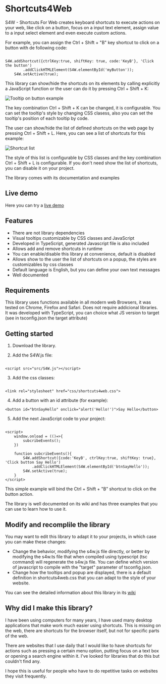 # Shortcuts4Web

S4W - Shortcuts For Web creates keyboard shortcuts to execute actions on your web, like click on a button, focus on a input text element, assign value to a input select element and even execute custom actions.

For example, you can assign the Ctrl + Shift + "B" key shortcut to click on a button with de following code:

```

S4W.addShortcut({ctrlKey:true, shiftKey: true, code:'KeyB'}, 'Click the button')
        .addClickHTMLElement(S4W.elementById('myButton'));
    S4W.setActive(true);

```

This library can show/hide the shortcuts on its elements by calling explicitly a JavaScript function or the user can do it by pressing Ctrl + Shift + K:

![Tooltip on button example](https://gitlab.com/forer/s4w_public_resources/-/raw/main/description_tooltip.png "Tooltip on button example")


The key combination Ctrl + Shift + K can be changed, it is configurable.
You can set the tooltip's style by changing CSS clasess, also you can set the tooltip's position of each tooltip by code.

The user can show/hide the list of defined shortcuts on the web page by pressing Ctrl + Shift + L.
Here, you can see a list of shortcuts for this example:

![Shortcut list](https://gitlab.com/forer/s4w_public_resources/-/raw/main/description_list.png "Shortcut list")


The style of this list is configurable by CSS classes and the key combination Ctrl + Shift + L is configurable. If you don't need show the list of shortcuts, you can disable it on your project.

The library comes with its documentation and examples

## Live demo

Here you can try a [live demo](https://forer.gitlab.io/shortcuts4weblivepreview/ "Live demo")

## Features

* There are not library dependencies
* Visual tooltips customizable by CSS classes and JavaScript
* Developed in TypeScript, generated Javascript file is also included
* Allows add and remove shortcuts in runtime
* You can enable/disable this library at convenience, default is disabled
* Allows show to the user the list of shortcuts on a popup, the styles are customizables by css classes
* Default language is English, but you can define your own text messages
* Well documented

## Requirements

This library uses functions available in all modern web Browsers, it was tested on Chrome, Firefox and Safari.
Does not require addicional libraries.
It was developed with TypeScript, you can choice what JS version to target (see in tsconfig.json the target attribute)

## Getting started

1. Download the library.

2. Add the S4W.js file:
```

<script src="src/S4W.js"></script>

```

3. Add the css classes:
```

<link rel="stylesheet" href="css/shortcuts4web.css">

```

4. Add a button with an id attribute (for example):

```
<button id="btnSayHello" onclick="alert('Hello!')">Say Hello</button>

```

5. Add the next JavaScript code to your project:

```

<script>
    window.onload = (()=>{
        subcribeEvents();
    })
    
    function subcribeEvents(){
        S4W.addShortcut({code:'KeyB', ctrlKey:true, shiftKey: true}, 'Click button Say Hello')
            .addClickHTMLElement(S4W.elementById('btnSayHello'));
        S4W.setActive(true);
    }
</script>

```

This simple example will bind the Ctrl + Shift + "B" shortcut to click on the button action.

The library is well documented on its wiki and has three examples that you can use to learn how to use it.

## Modify and recomplile the library

You may want to edit this library to adapt it to your projects, in which case you can make these changes:
* Change the behavior, modifying the s4w.js file directly, or better by modifying the s4w.ts file that when compiled using typescript (tsc command) will regenerate the s4w.js file. You can define which version of javascript to compile with the "target" parameter of tsconfig.json.
* Change how the tooltips and popup are displayed, there is a default definition in shortcuts4web.css that you can adapt to the style of your website.

You can see the detailed information about this library in its [wiki](https://github.com/fabrimontenegro/shortcuts4web/wiki/S4W-%E2%80%90-Shortcuts-For-Web)


## Why did I make this library?

I have been using computers for many years, I have used many desktop applications that make work much easier using shortcuts. This is missing on the web, there are shortcuts for the browser itself, but not for specific parts of the web.

There are websites that I use daily that I would like to have shortcuts for actions such as pressing a certain menu option, putting focus on a text box or opening a search engine within it. I've looked for libraries that do this but couldn't find any.

I hope this is useful for people who have to do repetitive tasks on websites they visit frequently.